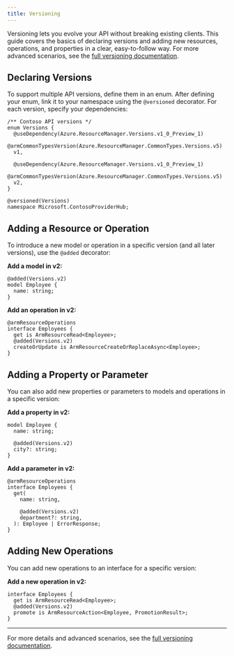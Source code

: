 ```yaml
---
title: Versioning
---
```


Versioning lets you evolve your API without breaking existing clients. This guide covers the basics of declaring versions and adding new resources, operations, and properties in a clear, easy-to-follow way. For more advanced scenarios, see the [full versioning documentation](../howtos/ARM/versioning.md).

## Declaring Versions

To support multiple API versions, define them in an enum. After defining your enum, link it to your namespace using the `@versioned` decorator. For each version, specify your dependencies:

```tsp
/** Contoso API versions */
enum Versions {
  @useDependency(Azure.ResourceManager.Versions.v1_0_Preview_1)
  @armCommonTypesVersion(Azure.ResourceManager.CommonTypes.Versions.v5)
  v1,

  @useDependency(Azure.ResourceManager.Versions.v1_0_Preview_1)
  @armCommonTypesVersion(Azure.ResourceManager.CommonTypes.Versions.v5)
  v2,
}

@versioned(Versions)
namespace Microsoft.ContosoProviderHub;
```

## Adding a Resource or Operation

To introduce a new model or operation in a specific version (and all later versions), use the `@added` decorator:

**Add a model in v2:**

```tsp
@added(Versions.v2)
model Employee {
  name: string;
}
```

**Add an operation in v2:**

```tsp
@armResourceOperations
interface Employees {
  get is ArmResourceRead<Employee>;
  @added(Versions.v2)
  createOrUpdate is ArmResourceCreateOrReplaceAsync<Employee>;
}
```

## Adding a Property or Parameter

You can also add new properties or parameters to models and operations in a specific version:

**Add a property in v2:**

```tsp
model Employee {
  name: string;

  @added(Versions.v2)
  city?: string;
}
```

**Add a parameter in v2:**

```tsp
@armResourceOperations
interface Employees {
  get(
    name: string,

    @added(Versions.v2)
    department?: string,
  ): Employee | ErrorResponse;
}
```

## Adding New Operations

You can add new operations to an interface for a specific version:

**Add a new operation in v2:**

```tsp
interface Employees {
  get is ArmResourceRead<Employee>;
  @added(Versions.v2)
  promote is ArmResourceAction<Employee, PromotionResult>;
}
```

---

For more details and advanced scenarios, see the [full versioning documentation](../howtos/ARM/versioning.md).
